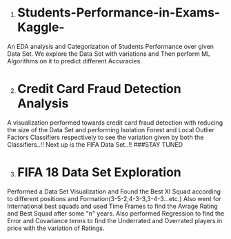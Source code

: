 1. # Students-Performance-in-Exams-Kaggle-
An EDA analysis and Categorization of Students Performance over given Data Set.
  We explore the Data Set with variations and Then perform ML Algorithms on it to predict different Accuracies.

2. # Credit Card Fraud Detection Analysis
A visualization performed towards credit card fraud detection with reducing the size of the Data Set and performing Isolation Forest and Local Outlier Factors Classifiers respectively to see the variation given by both the Classifiers..!!
Next up is the FIFA Data Set..!! ###STAY TUNED

3. # FIFA 18 Data Set Exploration
Performed a Data Set Visualization and Found the Best XI Squad according to different positions and Formation(3-5-2,4-3-3,3-4-3...etc.)
Also went for International best squads and used Time Frames to find the Avrage Rating and Best Squad after some "n" years. Also performed Regression to find the Error and Covariance terms to find the Underrated and Overrated players in price with the variation of Ratings.
